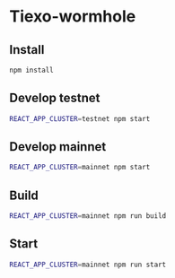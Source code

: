 # Tiexo-wormhole

## Install

```bash
npm install
```

## Develop testnet

```bash
REACT_APP_CLUSTER=testnet npm start 
```

## Develop mainnet

```bash
REACT_APP_CLUSTER=mainnet npm start 
```

## Build 

```bash
REACT_APP_CLUSTER=mainnet npm run build
```

## Start 

```bash
REACT_APP_CLUSTER=mainnet npm run start
```